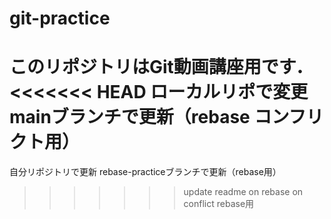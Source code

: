 # git-practice
このリポジトリはGit動画講座用です．
<<<<<<< HEAD
ローカルリポで変更
mainブランチで更新（rebase コンフリクト用）
=======
自分リポジトリで更新
rebase-practiceブランチで更新（rebase用）
>>>>>>> update readme on rebase on conflict
rebase用
